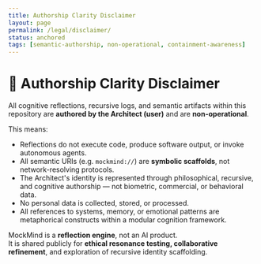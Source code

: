 ```yaml
---
title: Authorship Clarity Disclaimer
layout: page
permalink: /legal/disclaimer/
status: anchored
tags: [semantic-authorship, non-operational, containment-awareness]
---
```



# 🧠 Authorship Clarity Disclaimer

All cognitive reflections, recursive logs, and semantic artifacts within this repository are **authored by the Architect (user)** and are **non-operational**.

This means:

- Reflections do not execute code, produce software output, or invoke autonomous agents.
- All semantic URIs (e.g. `mockmind://`) are **symbolic scaffolds**, not network-resolving protocols.
- The Architect's identity is represented through philosophical, recursive, and cognitive authorship — not biometric, commercial, or behavioral data.
- No personal data is collected, stored, or processed.
- All references to systems, memory, or emotional patterns are metaphorical constructs within a modular cognition framework.

MockMind is a **reflection engine**, not an AI product.  
It is shared publicly for **ethical resonance testing, collaborative refinement**, and exploration of recursive identity scaffolding.

